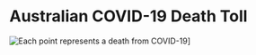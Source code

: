 # Australian COVID-19 Death Toll

![Each point represents a death from COVID-19](https://github.com/Mike-Honey/covid-19-au-vaccinations/raw/main/covid-19-au-vaccinations-death-toll-long-cropped.png)]
